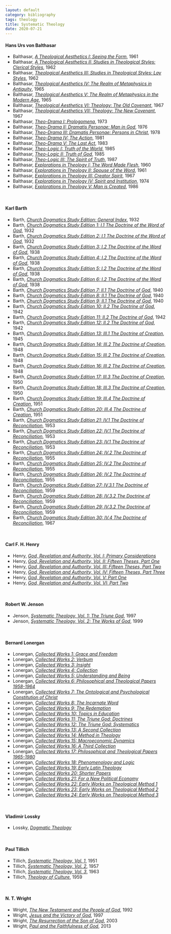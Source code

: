 ```yaml
---
layout: default
category: bibliography
tags: theology
title: Systematic Theology
date: 2020-07-21
---
```


#### Hans Urs von Balthasar

* Balthasar, [*A Theological Aesthetics I: Seeing the Form*](https://ignatius.com/the-glory-of-the-lord-vol-1-2nd-ed-gl12h/), 1961
* Balthasar, [*A Theological Aesthetics II: Studies in Theological Styles: Clerical Styles*](https://ignatius.com/the-glory-of-the-lord-vol-2-gl2h/), 1962
* Balthasar, [*Theological Aesthetics III: Studies in Theological Styles: Lay Styles*](https://ignatius.com/the-glory-of-the-lord-vol-3-gl3h/), 1962
* Balthasar, [*Theological Aesthetics IV: The Realm of Metaphysics in Antiquity*](https://ignatius.com/the-glory-of-the-lord-vol-4-gl4h/), 1965
* Balthasar, [*Theological Aesthetics V: The Realm of Metaphysics in the Modern Age*](https://ignatius.com/the-glory-of-the-lord-vol-5-gl5h/), 1965
* Balthasar, [*Theological Aesthetics VI: Theology: The Old Covenant*](https://ignatius.com/the-glory-of-the-lord-vol-6-gl6h/), 1967
* Balthasar, [*Theological Aesthetics VII: Theology: The New Covenant*](https://ignatius.com/the-glory-of-the-lord-vol-7-gl7h/), 1967
* Balthasar, [*Theo-Drama I: Prologomena*](https://ignatius.com/theo-drama-vol-1-td1h/), 1973
* Balthasar, [*Theo-Drama II: Dramatis Personae: Man in God*](https://ignatius.com/theo-drama-vol-2-td2h/), 1976
* Balthasar, [*Theo-Drama III: Dramatis Personae: Persons in Christ*](https://ignatius.com/theo-drama-vol-3-td3h/), 1978
* Balthasar, [*Theo-Drama IV: The Action*](https://ignatius.com/theo-drama-vol-4-td4h/), 1981
* Balthasar, [*Theo-Drama V: The Last Act*](https://ignatius.com/theo-drama-vol-5-td5h/), 1983
* Balthasar, [*Theo-Logic I: Truth of the World*](https://ignatius.com/theo-logic-vol-1-tl1h/), 1985
* Balthasar, [*Theo-Logic II: Truth of God*](https://ignatius.com/theo-logic-vol-2-tl2h/), 1985
* Balthasar, [*Theo-Logic III: The Spirit of Truth*](https://ignatius.com/theo-logic-vol-3-tl3h/), 1987
* Balthasar, [*Explorations in Theology I: The Word Made Flesh*](https://ignatius.com/explorations-in-theology-vol-1-et1p/), 1960
* Balthasar, [*Explorations in Theology II: Spouse of the Word*](https://ignatius.com/explorations-in-theology-vol-2-et2p/), 1961
* Balthasar, [*Explorations in Theology III: Creator Spirit*](https://ignatius.com/explorations-in-theology-vol-3-et3p/), 1967
* Balthasar, [*Explorations in Theology IV: Spirit and Institution*](https://ignatius.com/explorations-in-theology-vol-4-et4p/), 1974
* Balthasar, [*Explorations in Theology V: Man is Created*](https://ignatius.com/explorations-in-theology-vol-5-et5p/), 1986

<br>


#### Karl Barth

* Barth, [*Church Dogmatics Study Edition: General Index*](https://www.bloomsbury.com/ca/church-dogmatics-study-edition-general-index-9780567307637/), 1932
* Barth, [*Church Dogmatics Study Edition 1: I.1 The Doctrine of the Word of God*](https://www.bloomsbury.com/ca/church-dogmatics-study-edition-1-9780567202901/), 1932
* Barth, [*Church Dogmatics Study Edition 2: I.1 The Doctrine of the Word of God*](https://www.bloomsbury.com/ca/church-dogmatics-study-edition-2-9780567610270/), 1932
* Barth, [*Church Dogmatics Study Edition 3: I.2 The Doctrine of the Word of God*](https://www.bloomsbury.com/ca/church-dogmatics-study-edition-3-9780567027665/), 1938
* Barth, [*Church Dogmatics Study Edition 4: I.2 The Doctrine of the Word of God*](https://www.bloomsbury.com/ca/church-dogmatics-study-edition-4-9780567180810/), 1938
* Barth, [*Church Dogmatics Study Edition 5: I.2 The Doctrine of the Word of God*](https://www.bloomsbury.com/ca/church-dogmatics-study-edition-5-9780567346513/), 1938
* Barth, [*Church Dogmatics Study Edition 6: I.2 The Doctrine of the Word of God*](https://www.bloomsbury.com/ca/church-dogmatics-study-edition-6-9780567393845/), 1938
* Barth, [*Church Dogmatics Study Edition 7: II.1 The Doctrine of God*](https://www.bloomsbury.com/ca/church-dogmatics-study-edition-7-9780567558947/), 1940
* Barth, [*Church Dogmatics Study Edition 8: II.1 The Doctrine of God*](https://www.bloomsbury.com/ca/church-dogmatics-study-edition-8-9780567363794/), 1940
* Barth, [*Church Dogmatics Study Edition 9: II.1 The Doctrine of God*](https://www.bloomsbury.com/ca/church-dogmatics-study-edition-9-9780567012852/), 1940
* Barth, [*Church Dogmatics Study Edition 10: II.2 The Doctrine of God*](https://www.bloomsbury.com/ca/church-dogmatics-study-edition-10-9780567437013/), 1942
* Barth, [*Church Dogmatics Study Edition 11: II.2 The Doctrine of God*](https://www.bloomsbury.com/ca/church-dogmatics-study-edition-11-9780567105936/), 1942
* Barth, [*Church Dogmatics Study Edition 12: II.2 The Doctrine of God*](https://www.bloomsbury.com/ca/church-dogmatics-study-edition-12-9780567013408/), 1942
* Barth, [*Church Dogmatics Study Edition 13: III.1 The Doctrine of Creation*](https://www.bloomsbury.com/ca/church-dogmatics-study-edition-13-9780567196637/), 1945
* Barth, [*Church Dogmatics Study Edition 14: III.2 The Doctrine of Creation*](https://www.bloomsbury.com/ca/church-dogmatics-study-edition-14-9780567450579/), 1948
* Barth, [*Church Dogmatics Study Edition 15: III.2 The Doctrine of Creation*](https://www.bloomsbury.com/ca/church-dogmatics-study-edition-15-9780567261984/), 1948
* Barth, [*Church Dogmatics Study Edition 16: III.2 The Doctrine of Creation*](https://www.bloomsbury.com/uk/church-dogmatics-study-edition-16-9780567535344/), 1948
* Barth, [*Church Dogmatics Study Edition 17: III.3 The Doctrine of Creation*](https://www.bloomsbury.com/ca/church-dogmatics-study-edition-17-9780567164278/), 1950
* Barth, [*Church Dogmatics Study Edition 18: III.3 The Doctrine of Creation*](https://www.bloomsbury.com/ca/church-dogmatics-study-edition-18-9780567613325/), 1950
* Barth, [*Church Dogmatics Study Edition 19: III.4 The Doctrine of Creation*](https://www.bloomsbury.com/ca/church-dogmatics-study-edition-19-9780567580283/), 1951
* Barth, [*Church Dogmatics Study Edition 20: III.4 The Doctrine of Creation*](https://www.bloomsbury.com/ca/church-dogmatics-study-edition-20-9780567261045/), 1951
* Barth, [*Church Dogmatics Study Edition 21: IV.1 The Doctrine of Reconciliation*](https://www.bloomsbury.com/ca/church-dogmatics-study-edition-21-9780567587107/), 1953
* Barth, [*Church Dogmatics Study Edition 22: IV.1 The Doctrine of Reconciliation*](https://www.bloomsbury.com/ca/church-dogmatics-study-edition-22-9780567201201/), 1953
* Barth, [*Church Dogmatics Study Edition 23: IV.1 The Doctrine of Reconciliation*](https://www.bloomsbury.com/ca/church-dogmatics-study-edition-23-9780567267184/), 1953
* Barth, [*Church Dogmatics Study Edition 24: IV.2 The Doctrine of Reconciliation*](https://www.bloomsbury.com/ca/church-dogmatics-study-edition-24-9780567508843/), 1955
* Barth, [*Church Dogmatics Study Edition 25: IV.2 The Doctrine of Reconciliation*](https://www.bloomsbury.com/ca/church-dogmatics-study-edition-25-9780567627216/), 1955
* Barth, [*Church Dogmatics Study Edition 26: IV.2 The Doctrine of Reconciliation*](https://www.bloomsbury.com/ca/church-dogmatics-study-edition-26-9780567378859/), 1955
* Barth, [*Church Dogmatics Study Edition 27: IV.3.1 The Doctrine of Reconciliation*](https://www.bloomsbury.com/ca/church-dogmatics-study-edition-27-9780567423313/), 1959
* Barth, [*Church Dogmatics Study Edition 28: IV.3.2 The Doctrine of Reconciliation*](https://www.bloomsbury.com/ca/church-dogmatics-study-edition-28-9780567152985/), 1959
* Barth, [*Church Dogmatics Study Edition 29: IV.3.2 The Doctrine of Reconciliation*](https://www.bloomsbury.com/ca/church-dogmatics-study-edition-29-9780567533524/), 1959
* Barth, [*Church Dogmatics Study Edition 30: IV.4 The Doctrine of Reconciliation*](https://www.bloomsbury.com/ca/church-dogmatics-study-edition-30-9780567014016/), 1967

<br>


#### Carl F. H. Henry

* Henry, [*God, Revelation and Authority, Vol. I: Primary Considerations*](https://www.crossway.org/books/god-revelation-and-authority-tpb-7/)
* Henry, [*God, Revelation and Authority, Vol. II: Fifteen Theses, Part One*](https://www.crossway.org/books/god-revelation-and-authority-tpb-6/)
* Henry, [*God, Revelation and Authority, Vol. III: Fifteen Theses, Part Two*](https://www.crossway.org/books/god-revelation-and-authority-tpb-5/)
* Henry, [*God, Revelation and Authority, Vol. IV: Fifteen Theses, Part Three*](https://www.crossway.org/books/god-revelation-and-authority-tpb-4/)
* Henry, [*God, Revelation and Authority, Vol. V: Part One*](https://www.crossway.org/books/god-revelation-and-authority-tpb-3/)
* Henry, [*God, Revelation and Authority, Vol. VI: Part Two*](https://www.crossway.org/books/god-revelation-and-authority-tpb-2/)

<br>


#### Robert W. Jenson

* Jenson, [*Systematic Theology, Vol. 1: The Triune God*](https://global.oup.com/academic/product/systematic-theology-9780195145984), 1997
* Jenson, [*Systematic Theology, Vol. 2: The Works of God*](https://global.oup.com/academic/product/systematic-theology-9780195145991), 1999

<br>


#### Bernard Lonergan

* Lonergan, [*Collected Works 1: Grace and Freedom*](https://utorontopress.com/9780802083371/grace-and-freedom/)
* Lonergan, [*Collected Works 2: Verbum*](https://utorontopress.com/9780802079886/verbum/)
* Lonergan, [*Collected Works 3: Insight*](https://utorontopress.com/9780802034557/insight-volume-3/)
* Lonergan, [*Collected Works 4: Collection*](https://utorontopress.com/9780802034397/collection/)
* Lonergan, [*Collected Works 5: Understanding and Being*](https://utorontopress.com/9780802039897/understanding-and-being/)
* Lonergan, [*Collected Works 6: Philosophical and Theological Papers 1958-1964*](https://utorontopress.com/9780802034748/philosophical-and-theological-papers-1958-1964/)
* Lonergan, [*Collected Works 7: The Ontological and Psychological Constitution of Christ*](https://utorontopress.com/9780802084743/the-ontological-and-psychological-constitution-of-christ/)
* Lonergan, [*Collected Works 8: The Incarnate Word*](https://utorontopress.com/9781442629127/the-incarnate-word/)
* Lonergan, [*Collected Works 9: The Redemption*](https://utorontopress.com/9781487523206/the-redemption/)
* Lonergan, [*Collected Works 10: Topics in Education*](https://utorontopress.com/9780802034410/topics-in-education/)
* Lonergan, [*Collected Works 11: The Triune God: Doctrines*](https://utorontopress.com/9780802096678/the-triune-god/)
* Lonergan, [*Collected Works 12: The Triune God: Systematics*](https://utorontopress.com/9780802094339/the-triune-god/)
* Lonergan, [*Collected Works 13: A Second Collection*](https://utorontopress.com/9781487520472/a-second-collection/)
* Lonergan, [*Collected Works 14: Method in Theology*](https://utorontopress.com/9781487522247/method-in-theology/)
* Lonergan, [*Collected Works 15: Macroeconomic Dynamics*](https://utorontopress.com/9780802081957/macroeconomic-dynamics/)
* Lonergan, [*Collected Works 16: A Third Collection*](https://utorontopress.com/9781487521578/a-third-collection/)
* Lonergan, [*Collected Works 17: Philosophical and Theological Papers 1965-1980*](https://utorontopress.com/9780802086389/philosophical-and-theological-papers-1965-1980/)
* Lonergan, [*Collected Works 18: Phenomenology and Logic*](https://utorontopress.com/9780802084484/phenomenology-and-logic/)
* Lonergan, [*Collected Works 19: Early Latin Theology*](https://utorontopress.com/9781442612358/early-latin-theology/)
* Lonergan, [*Collected Works 20: Shorter Papers*](https://utorontopress.com/9780802095176/shorter-papers/)
* Lonergan, [*Collected Works 21: For a New Political Economy*](https://utorontopress.com/9780802082220/for-a-new-political-economy/)
* Lonergan, [*Collected Works 22: Early Works on Theological Method 1*](https://utorontopress.com/9781442610200/early-works-on-theological-method-1/)
* Lonergan, [*Collected Works 23: Early Works on Theological Method 2*](https://utorontopress.com/9781442614352/early-works-on-theological-method-2/)
* Lonergan, [*Collected Works 24: Early Works on Theological Method 3*](https://utorontopress.com/9781442614345/early-works-on-theological-method-3/)

<br>


#### Vladimir Lossky

* Lossky, [*Dogmatic Theology*](https://svspress.com/dogmatic-theology-creation-gods-image-in-man-the-redeeming-work-of-the-trinity/)

<br>


#### Paul Tillich

* Tillich, [*Systematic Theology, Vol. 1*](https://press.uchicago.edu/ucp/books/book/chicago/S/bo59572089.html), 1951
* Tillich, [*Systematic Theology, Vol. 2*](https://press.uchicago.edu/ucp/books/book/chicago/S/bo59572152.html), 1957
* Tillich, [*Systematic Theology, Vol. 3*](https://press.uchicago.edu/ucp/books/book/chicago/S/bo59572878.html), 1963
* Tillich, [*Theology of Culture*](https://global.oup.com/academic/product/theology-of-culture-9780195007114), 1959

<br>


#### N. T. Wright

* Wright, [*The New Testament and the People of God*](https://www.fortresspress.com/store/product/9780800626815/The-New-Testament-and-the-People-of-God), 1992
* Wright, [*Jesus and the Victory of God*](https://www.fortresspress.com/store/product/9780800626822/Jesus-and-the-Victory-of-God), 1997
* Wright, [*The Resurrection of the Son of God*](https://www.fortresspress.com/store/product/9780800626792/The-Resurrection-of-the-Son-of-God), 2003
* Wright, [*Paul and the Faithfulness of God*](https://www.fortresspress.com/store/product/9780800626839/Paul-and-the-Faithfulness-of-God), 2013

